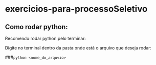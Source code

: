 # exercicios-para-processoSeletivo

## Como rodar python:

Recomendo rodar python pelo terminar:

Digite no terminal dentro da pasta onde está o arquivo que deseja rodar:

###`python <nome_do_arquvio>`
